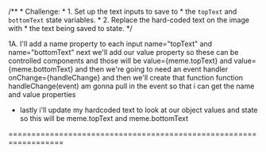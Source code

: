 /**
     * Challenge: 
     * 1. Set up the text inputs to save to
     *    the `topText` and `bottomText` state variables.
     * 2. Replace the hard-coded text on the image with
     *    the text being saved to state.
     */

1A. I'll add a name property to each input name="topText"
and name="bottomText"
next we'll add our value property so these can be controlled components and those will be 
value={meme.topText} and value={meme.bottomText} and then we're going to need an event handler onChange={handleChange} and then we'll create that function function handleChange(event) am gonna pull in the event so that i can get the name and value properties
- lastly i'll update my hardcoded text to look at our object values and state so this will be meme.topText and meme.bottomText

==================================================================


